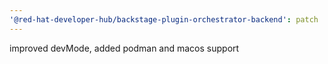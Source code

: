 ```yaml
---
'@red-hat-developer-hub/backstage-plugin-orchestrator-backend': patch
---
```


improved devMode, added podman and macos support
